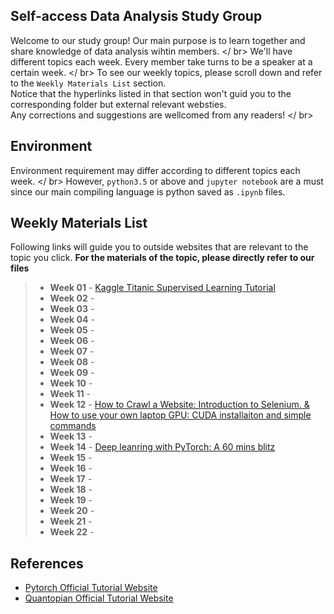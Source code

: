 ## Self-access Data Analysis Study Group
Welcome to our study group! Our main purpose is to learn together and share knowledge of data analysis wihtin members. </ br>
We'll have different topics each week. Every member take turns to be a speaker at a certain week. </ br>
To see our weekly topics, please scroll down and refer to the `Weekly Materials List` section. </br>
Notice that the hyperlinks listed in that section won't guid you to the corresponding folder but external relevant websties. </br>
Any corrections and suggestions are wellcomed from any readers! </ br>

## Environment
Environment requirement may differ according to different topics each week. </ br>
However, `python3.5` or above and `jupyter notebook` are a must since our main compiling language is python saved as `.ipynb` files.

## Weekly Materials List
Following links will guide you to outside websites that are relevant to the topic you click. **For the materials of the topic, please directly refer to our files**
> - **Week 01** - [Kaggle Titanic Supervised Learning Tutorial](https://www.kaggle.com/sashr07/kaggle-titanic-tutorial)
> - **Week 02** -
> - **Week 03** -
> - **Week 04** -
> - **Week 05** -
> - **Week 06** -
> - **Week 07** -
> - **Week 08** -
> - **Week 09** -
> - **Week 10** -
> - **Week 11** -
> - **Week 12** - [How to Crawl a Website: Introduction to Selenium. & How to use your own laptop GPU: CUDA installaiton and simple commands](https://github.com/wkCircle/DA_group/tree/master/week_12)
> - **Week 13** -
> - **Week 14** - [Deep leanring with PyTorch: A 60 mins blitz](https://pytorch.org/tutorials/beginner/deep_learning_60min_blitz.html)
> - **Week 15** -
> - **Week 16** -
> - **Week 17** -
> - **Week 18** -
> - **Week 19** -
> - **Week 20** -
> - **Week 21** -
> - **Week 22** -

## References
- [Pytorch Official Tutorial Website](https://pytorch.org/tutorials/)
- [Quantopian Official Tutorial Website](https://www.quantopian.com/tutorials)
